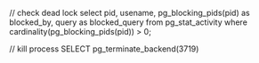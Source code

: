 // check dead lock
select pid, 
       usename, 
       pg_blocking_pids(pid) as blocked_by, 
       query as blocked_query
from pg_stat_activity
where cardinality(pg_blocking_pids(pid)) > 0;

// kill process
SELECT pg_terminate_backend(3719)
